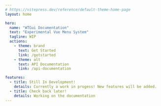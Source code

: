 ```yaml
---
# https://vitepress.dev/reference/default-theme-home-page
layout: home

hero:
  name: "WTGui Documentation"
  text: "Experimental Vue Menu System"
  tagline: WIP
  actions:
    - theme: brand
      text: Get Started
      link: /getstarted
    - theme: alt
      text: API Documentation
      link: /api-documentation

features:
  - title: Still In Development!
    details: Currently a work in progess! New features will be added.
  - title: Check back later!
    details: Working on the documentation
---
```

